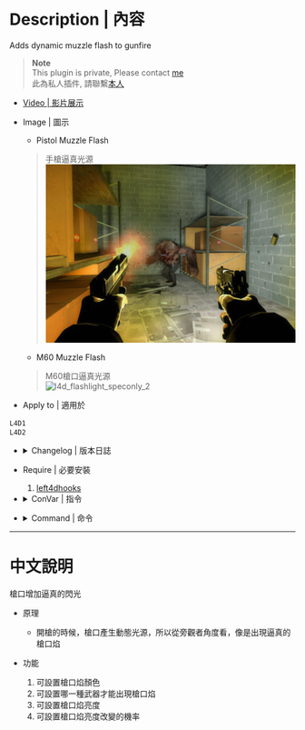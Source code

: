 # Description | 內容
Adds dynamic muzzle flash to gunfire

> __Note__ <br/>
This plugin is private, Please contact [me](https://github.com/fbef0102/Game-Private_Plugin#私人插件列表-private-plugins-list)<br/>
此為私人插件, 請聯繫[本人](https://github.com/fbef0102/Game-Private_Plugin#私人插件列表-private-plugins-list)

* [Video | 影片展示](https://youtu.be/wlI10amIbW4)

* Image | 圖示
	* Pistol Muzzle Flash
	> 手槍逼真光源
	<br/>![l4d_dynamic_muzzle_flash_1](image/l4d_dynamic_muzzle_flash_1.jpg)
	* M60 Muzzle Flash
	> M60槍口逼真光源
	<br/>![l4d_flashlight_speconly_2](image/l4d_flashlight_speconly_2.jpg)

* Apply to | 適用於
```
L4D1
L4D2
```

* <details><summary>Changelog | 版本日誌</summary>

	```php
	//sereky @ 2012
	//Harry @ 2022
	```
	* v1.0h (2022-11-17)
		* Request by 壹梦
		* Remake code.
		* Add convars to allow specified weapons
		* Probability to change the brightness of the light

	* 1.0
		* [Fork of sereky's Dynamic Muzzle Flash](https://forums.alliedmods.net/showpost.php?p=1765869&postcount=6)
</details>

* Require | 必要安裝
	1. [left4dhooks](https://forums.alliedmods.net/showthread.php?t=321696)

* <details><summary>ConVar | 指令</summary>

	* cfg/sourcemod/l4d_dynamic_muzzle_flash.cfg
	```php
	// 0=No, 1=Allow bots to have dynamic lights.
	l4d_dynamic_muzzle_bots "0"

	// 0=Off. Probability to change the brightness of the light. [1-100]
	l4d_dynamic_muzzle_flash_Chance "50"

	// 0=Plugin off, 1=Plugin on.
	l4d_dynamic_muzzle_flash_allow "1"

	// Brightness of the light. [1-255]
	l4d_dynamic_muzzle_flash_bright "255.0"

	// The maximum brightness of the light when the brightness is changed. [1-255]
	l4d_dynamic_muzzle_flash_bright_max "200"

	// The minimum brightness of the light when the brightness is changed. [1-255]
	l4d_dynamic_muzzle_flash_bright_min "127"

	// The light color. Three values between 0-255 separated by spaces. RGB Color255 - Red Green Blue.
	l4d_dynamic_muzzle_flash_color "250 150 30"

	// Distance the light shines before not lighting up.
	l4d_dynamic_muzzle_flash_distance "30"

	// 0=Show the dynamic light to all players. 1=Hide the dynamic light so only other players can see it. 2=Only show to the owner.
	l4d_dynamic_muzzle_flash_hide "0"

	// 0=Trace directly to where they are aiming. 1=Trace hull to detect nearby entities.
	l4d_dynamic_muzzle_flash_hull "1"

	// Turn on the plugin in these game modes, separate by commas (no spaces). (Empty = all).
	l4d_dynamic_muzzle_flash_modes ""

	// Turn off the plugin in these game modes, separate by commas (no spaces). (Empty = none).
	l4d_dynamic_muzzle_flash_modes_off ""

	// Turn on the plugin in these game modes. 0=All, 1=Coop, 2=Survival, 4=Versus, 8=Scavenge. Add numbers together.
	l4d_dynamic_muzzle_flash_modes_tog "0"

	// The light will disappear after this many seconds.
	l4d_dynamic_muzzle_flash_time "0.1"

	// Empty string to allow all. Allow these weapon IDs being used in this plugin, separate by commas (no spaces). See plugin source code for more details.
	l4d_dynamic_muzzle_flash_weapons "1,2,3,4,5,6,7,8,9,10,11,12,13,14,15,16,17,18,19"
	```
</details>

* <details><summary>Command | 命令</summary>
	
	None
</details>

- - - -
# 中文說明
槍口增加逼真的閃光

* 原理
	* 開槍的時候，槍口產生動態光源，所以從旁觀者角度看，像是出現逼真的槍口焰

* 功能
	1. 可設置槍口焰顏色
	2. 可設置哪一種武器才能出現槍口焰
	3. 可設置槍口焰亮度
	4. 可設置槍口焰亮度改變的機率
